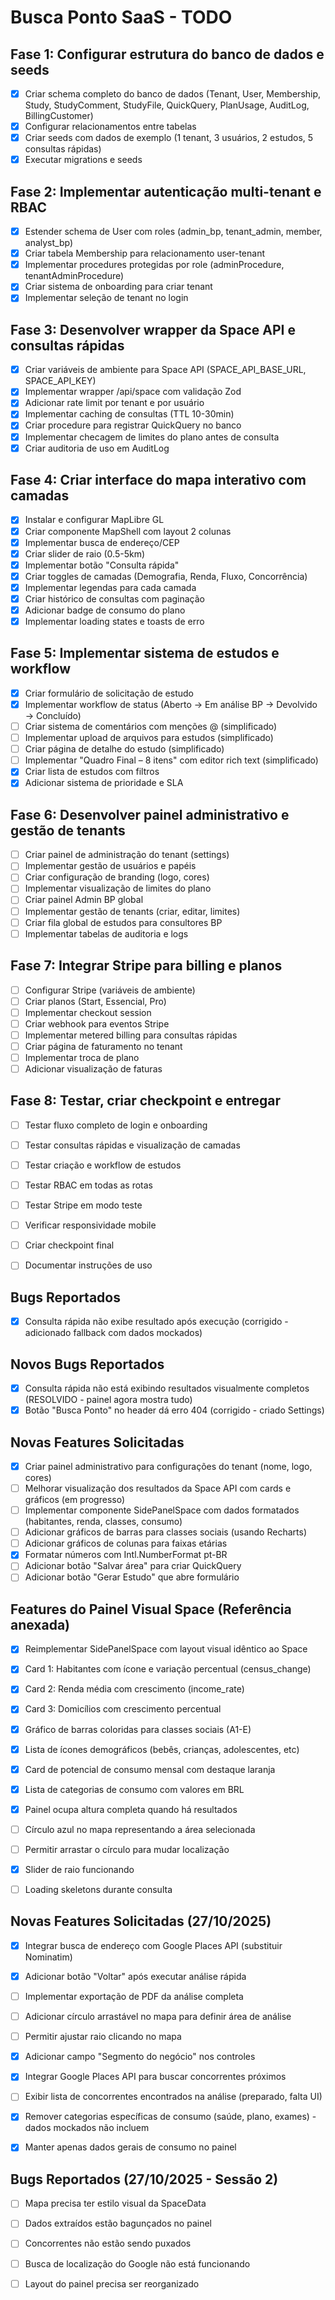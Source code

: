 # Busca Ponto SaaS - TODO

## Fase 1: Configurar estrutura do banco de dados e seeds
- [x] Criar schema completo do banco de dados (Tenant, User, Membership, Study, StudyComment, StudyFile, QuickQuery, PlanUsage, AuditLog, BillingCustomer)
- [x] Configurar relacionamentos entre tabelas
- [x] Criar seeds com dados de exemplo (1 tenant, 3 usuários, 2 estudos, 5 consultas rápidas)
- [x] Executar migrations e seeds

## Fase 2: Implementar autenticação multi-tenant e RBAC
- [x] Estender schema de User com roles (admin_bp, tenant_admin, member, analyst_bp)
- [x] Criar tabela Membership para relacionamento user-tenant
- [x] Implementar procedures protegidas por role (adminProcedure, tenantAdminProcedure)
- [x] Criar sistema de onboarding para criar tenant
- [x] Implementar seleção de tenant no login

## Fase 3: Desenvolver wrapper da Space API e consultas rápidas
- [x] Criar variáveis de ambiente para Space API (SPACE_API_BASE_URL, SPACE_API_KEY)
- [x] Implementar wrapper /api/space com validação Zod
- [x] Adicionar rate limit por tenant e por usuário
- [x] Implementar caching de consultas (TTL 10-30min)
- [x] Criar procedure para registrar QuickQuery no banco
- [x] Implementar checagem de limites do plano antes de consulta
- [x] Criar auditoria de uso em AuditLog

## Fase 4: Criar interface do mapa interativo com camadas
- [x] Instalar e configurar MapLibre GL
- [x] Criar componente MapShell com layout 2 colunas
- [x] Implementar busca de endereço/CEP
- [x] Criar slider de raio (0.5-5km)
- [x] Implementar botão "Consulta rápida"
- [x] Criar toggles de camadas (Demografia, Renda, Fluxo, Concorrência)
- [x] Implementar legendas para cada camada
- [x] Criar histórico de consultas com paginação
- [x] Adicionar badge de consumo do plano
- [x] Implementar loading states e toasts de erro

## Fase 5: Implementar sistema de estudos e workflow
- [x] Criar formulário de solicitação de estudo
- [x] Implementar workflow de status (Aberto → Em análise BP → Devolvido → Concluído)
- [ ] Criar sistema de comentários com menções @ (simplificado)
- [ ] Implementar upload de arquivos para estudos (simplificado)
- [ ] Criar página de detalhe do estudo (simplificado)
- [ ] Implementar "Quadro Final – 8 itens" com editor rich text (simplificado)
- [x] Criar lista de estudos com filtros
- [x] Adicionar sistema de prioridade e SLA

## Fase 6: Desenvolver painel administrativo e gestão de tenants
- [ ] Criar painel de administração do tenant (settings)
- [ ] Implementar gestão de usuários e papéis
- [ ] Criar configuração de branding (logo, cores)
- [ ] Implementar visualização de limites do plano
- [ ] Criar painel Admin BP global
- [ ] Implementar gestão de tenants (criar, editar, limites)
- [ ] Criar fila global de estudos para consultores BP
- [ ] Implementar tabelas de auditoria e logs

## Fase 7: Integrar Stripe para billing e planos
- [ ] Configurar Stripe (variáveis de ambiente)
- [ ] Criar planos (Start, Essencial, Pro)
- [ ] Implementar checkout session
- [ ] Criar webhook para eventos Stripe
- [ ] Implementar metered billing para consultas rápidas
- [ ] Criar página de faturamento no tenant
- [ ] Implementar troca de plano
- [ ] Adicionar visualização de faturas

## Fase 8: Testar, criar checkpoint e entregar
- [ ] Testar fluxo completo de login e onboarding
- [ ] Testar consultas rápidas e visualização de camadas
- [ ] Testar criação e workflow de estudos
- [ ] Testar RBAC em todas as rotas
- [ ] Testar Stripe em modo teste
- [ ] Verificar responsividade mobile
- [ ] Criar checkpoint final
- [ ] Documentar instruções de uso




## Bugs Reportados
- [x] Consulta rápida não exibe resultado após execução (corrigido - adicionado fallback com dados mockados)



## Novos Bugs Reportados
- [x] Consulta rápida não está exibindo resultados visualmente completos (RESOLVIDO - painel agora mostra tudo)
- [x] Botão "Busca Ponto" no header dá erro 404 (corrigido - criado Settings)

## Novas Features Solicitadas
- [x] Criar painel administrativo para configurações do tenant (nome, logo, cores)
- [ ] Melhorar visualização dos resultados da Space API com cards e gráficos (em progresso)
- [ ] Implementar componente SidePanelSpace com dados formatados (habitantes, renda, classes, consumo)
- [ ] Adicionar gráficos de barras para classes sociais (usando Recharts)
- [ ] Adicionar gráficos de colunas para faixas etárias
- [x] Formatar números com Intl.NumberFormat pt-BR
- [ ] Adicionar botão "Salvar área" para criar QuickQuery
- [ ] Adicionar botão "Gerar Estudo" que abre formulário

## Features do Painel Visual Space (Referência anexada)
- [x] Reimplementar SidePanelSpace com layout visual idêntico ao Space
- [x] Card 1: Habitantes com ícone e variação percentual (census_change)
- [x] Card 2: Renda média com crescimento (income_rate)
- [x] Card 3: Domicílios com crescimento percentual
- [x] Gráfico de barras coloridas para classes sociais (A1-E)
- [x] Lista de ícones demográficos (bebês, crianças, adolescentes, etc)
- [x] Card de potencial de consumo mensal com destaque laranja
- [x] Lista de categorias de consumo com valores em BRL
- [x] Painel ocupa altura completa quando há resultados
- [ ] Círculo azul no mapa representando a área selecionada
- [ ] Permitir arrastar o círculo para mudar localização
- [x] Slider de raio funcionando
- [ ] Loading skeletons durante consulta




## Novas Features Solicitadas (27/10/2025)
- [x] Integrar busca de endereço com Google Places API (substituir Nominatim)
- [x] Adicionar botão "Voltar" após executar análise rápida
- [ ] Implementar exportação de PDF da análise completa
- [ ] Adicionar círculo arrastável no mapa para definir área de análise
- [ ] Permitir ajustar raio clicando no mapa
- [x] Adicionar campo "Segmento do negócio" nos controles
- [x] Integrar Google Places API para buscar concorrentes próximos
- [ ] Exibir lista de concorrentes encontrados na análise (preparado, falta UI)
- [x] Remover categorias específicas de consumo (saúde, plano, exames) - dados mockados não incluem
- [x] Manter apenas dados gerais de consumo no painel




## Bugs Reportados (27/10/2025 - Sessão 2)
- [ ] Mapa precisa ter estilo visual da SpaceData
- [ ] Dados extraídos estão bagunçados no painel
- [ ] Concorrentes não estão sendo puxados
- [ ] Busca de localização do Google não está funcionando
- [ ] Layout do painel precisa ser reorganizado

